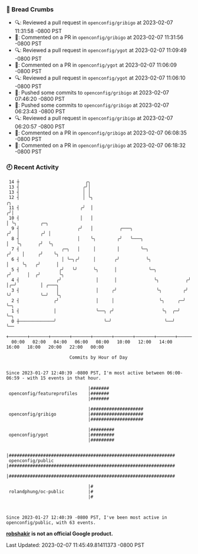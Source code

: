### 🍞 Bread Crumbs

 * 🔍: Reviewed a pull request in  `openconfig/gribigo` at 2023-02-07 11:31:58 -0800 PST
 * 💬: Commented on a PR in  `openconfig/gribigo` at 2023-02-07 11:31:56 -0800 PST
 * 🔍: Reviewed a pull request in  `openconfig/ygot` at 2023-02-07 11:09:49 -0800 PST
 * 💬: Commented on a PR in  `openconfig/ygot` at 2023-02-07 11:06:09 -0800 PST
 * 🔍: Reviewed a pull request in  `openconfig/ygot` at 2023-02-07 11:06:10 -0800 PST
 * 🚢: Pushed some commits to `openconfig/gribigo` at 2023-02-07 07:46:20 -0800 PST
 * 🚢: Pushed some commits to `openconfig/gribigo` at 2023-02-07 06:23:43 -0800 PST
 * 🔍: Reviewed a pull request in  `openconfig/gribigo` at 2023-02-07 06:20:57 -0800 PST
 * 💬: Commented on a PR in  `openconfig/gribigo` at 2023-02-07 06:08:35 -0800 PST
 * 💬: Commented on a PR in  `openconfig/gribigo` at 2023-02-07 06:18:32 -0800 PST

### 🕘 Recent Activity
```
 14 ┼                         ╭╮
 13 ┤                        ╭╯│
 13 ┤                        │ │
 12 ┤                        │ ╰╮                                        ╭╮
 11 ┤                       ╭╯  │                                       ╭╯│
 10 ┤                       │   │                                       │ ╰╮         ╭─╮
  9 ┤                      ╭╯   │          ╭───╮                       ╭╯  │        ╭╯ │
  8 ┤                      │    ╰╮        ╭╯   ╰───╮                   │   ╰╮      ╭╯  ╰╮
  7 ┤                ╭─╮   │     │        │        ╰─╮                ╭╯    │     ╭╯    ╰╮
  6 ┤                │ ╰─╮╭╯     │       ╭╯          ╰╮               │     ╰╮   ╭╯      │
  5 ┤               ╭╯   ╰╯      ╰╮      │            ╰─╮            ╭╯      │  ╭╯       ╰╮
  4 ┤              ╭╯             │      │              ╰╮          ╭╯       │╭─╯         │ ╭───╮
  3 ┤              │              │     ╭╯               ╰╮        ╭╯        ╰╯           ╰─╯   ╰╮
  2 ┤             ╭╯              │     │                 ╰╮     ╭─╯                             ╰─╮
  1 ┤             │               ╰──╮ ╭╯                  ╰╮  ╭─╯                                 ╰─╮
  0 ┼─────────────╯                  ╰─╯                    ╰──╯                                     ╰──
    +───────+───────+───────+───────+───────+───────+───────+───────+───────+───────+───────+───────+────
  00:00   02:00   04:00   06:00   08:00   10:00   12:00   14:00   16:00   18:00   20:00   22:00   00:00   

						Commits by Hour of Day


Since 2023-01-27 12:40:39 -0800 PST, I'm most active between 06:00-06:59 - with 15 events in that hour.

```



```
                               |#######
 openconfig/featureprofiles    |#######
                               |#######

                               |####################
 openconfig/gribigo            |####################
                               |####################

                               |#########
 openconfig/ygot               |#########
                               |#########

                               |###############################################################
 openconfig/public             |###############################################################
                               |###############################################################

                               |#
 rolandphung/oc-public         |#
                               |#



Since 2023-01-27 12:40:39 -0800 PST, I've been most active in openconfig/public, with 63 events.

```
**[robshakir](mailto:robjs@google.com) is not an official Google product.**  


Last Updated: 2023-02-07 11:45:49.81411373 -0800 PST
